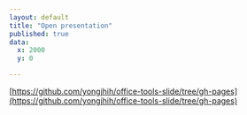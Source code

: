 ```yaml
---
layout: default
title: "Open presentation"
published: true
data:
  x: 2000
  y: 0

---
```


[https://github.com/yongjhih/office-tools-slide/tree/gh-pages](https://github.com/yongjhih/office-tools-slide/tree/gh-pages)

